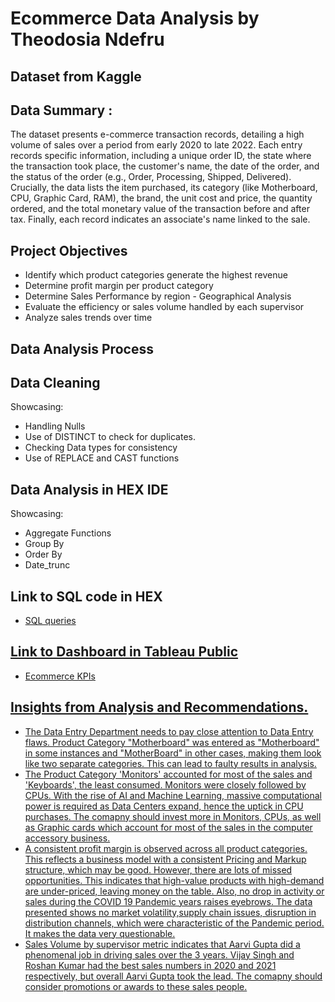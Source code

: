 # Ecommerce Data Analysis by Theodosia Ndefru 
## Dataset from Kaggle 
## Data Summary : 
The dataset presents e-commerce transaction records, detailing a high volume of sales over a period from early 2020 to late 2022. 
Each entry records specific information, including a unique order ID, the state where the transaction took place, the customer's name, the date of the order, and the status of the order (e.g., Order, Processing, Shipped, Delivered). Crucially, the data lists the item purchased, its category (like Motherboard, CPU, Graphic Card, RAM), the brand, the unit cost and price, the quantity ordered, and the total monetary value of the transaction before and after tax. Finally, each record indicates an associate's name linked to the sale.

## Project Objectives 
- Identify which product categories generate the highest revenue 
- Determine profit margin per product category 
- Determine Sales Performance by region - Geographical Analysis
- Evaluate the efficiency or sales volume handled by each supervisor
- Analyze sales trends over time

## Data Analysis Process
## Data Cleaning 
Showcasing: 
- Handling Nulls
- Use of DISTINCT to check for duplicates.
- Checking Data types for consistency
- Use of REPLACE and CAST functions
## Data Analysis in HEX IDE
Showcasing:
- Aggregate Functions 
- Group By
- Order By 
- Date_trunc
  
## Link to SQL code in HEX 
- <a href="https://app.hex.tech/019982ef-3609-7007-adea-e89bd5734ac7/hex/E-commerce---Basic-SQL-Project-1-031MXKffs3fpNKoAtDkf0P/draft/logic">SQL queries

## Link to Dashboard in Tableau Public
- <a href="https://public.tableau.com/app/profile/theodosia.ndefru/viz/EcommerceDataViz_17611575808030/SupervisorSalesperyear">Ecommerce KPIs

## Insights from Analysis and Recommendations.
- The Data Entry Department needs to pay close attention to Data Entry flaws. Product Category "Motherboard" was entered as "Motherboard" in some instances and "MotherBoard" in other cases, making them look like two separate categories. This can lead to faulty results in analysis.
- The Product Category 'Monitors' accounted for most of the sales and 'Keyboards', the least consumed. Monitors were closely followed by CPUs. With the rise of AI and Machine Learning, massive computational power is required as Data Centers expand, hence the uptick in CPU purchases. The comapny should invest more in Monitors, CPUs, as well as Graphic cards which account for most of the sales in the computer accessory business.
- A consistent profit margin is observed across all product categories. This reflects a business model with a consistent Pricing and Markup structure, which may be good. However, there are lots of missed opportunities. This indicates that high-value products with high-demand are under-priced, leaving money on the table. Also, no drop in activity or sales during the COVID 19 Pandemic years raises eyebrows. The data presented shows no market volatility,supply chain issues, disruption in distribution channels, which were characteristic of the Pandemic period. It makes the data very questionable.
- Sales Volume by supervisor metric indicates that Aarvi Gupta did a phenomenal job in driving sales over the 3 years. Vijay Singh and Roshan Kumar had the best sales numbers in 2020 and 2021 respectively, but overall Aarvi Gupta took the lead. The comapny should consider promotions or awards to these sales people. 








